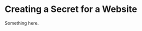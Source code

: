 [title]: # (Creating a Secret for a Website)
[tags]: # (XXX)
[priority]: # (6635)
# Creating a Secret for a Website
Something here.
